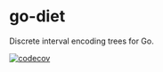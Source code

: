 # go-diet
Discrete interval encoding trees for Go.

[![codecov](https://codecov.io/gh/mrogaski/go-diet/branch/main/graph/badge.svg?token=xbOzAjNDCr)](https://codecov.io/gh/mrogaski/go-diet)
